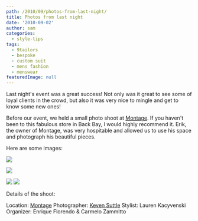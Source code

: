 ```yaml
---
path: /2010/09/photos-from-last-night/
title: Photos from last night
date: '2010-09-02'
author: sam
categories:
  - style-tips
tags:
  - 9tailors
  - bespoke
  - custom suit
  - mens fashion
  - menswear
featuredImage: null
---
```

Last night's event was a great success! Not only was it great to see some of loyal clients in the crowd, but also it was very nice to mingle and get to know some new ones!

Before our event, we held a small photo shoot at [Montage](http://www.montageweb.com/index.html). If you haven't been to this fabulous store in Back Bay, I would highly recommend it. Erik, the owner of Montage, was very hospitable and allowed us to use his space and photograph his beautiful pieces.

Here are some images:

[![](http://3.bp.blogspot.com/_RlJ3L7W6dBw/TH_MX9UiVtI/AAAAAAAAIgc/Z8NCipZLMe0/s400/1.jpg)](http://3.bp.blogspot.com/_RlJ3L7W6dBw/TH_MX9UiVtI/AAAAAAAAIgc/Z8NCipZLMe0/s1600/1.jpg)

[![](http://1.bp.blogspot.com/_RlJ3L7W6dBw/TH_MZUeaF8I/AAAAAAAAIg0/xpszCuMgvP4/s400/7.jpg)](http://1.bp.blogspot.com/_RlJ3L7W6dBw/TH_MZUeaF8I/AAAAAAAAIg0/xpszCuMgvP4/s1600/7.jpg)

[![](http://3.bp.blogspot.com/_RlJ3L7W6dBw/TH_MYQ-UnGI/AAAAAAAAIgk/__k01Vtq9xw/s400/3.jpg)](http://3.bp.blogspot.com/_RlJ3L7W6dBw/TH_MYQ-UnGI/AAAAAAAAIgk/__k01Vtq9xw/s1600/3.jpg)
[![](http://3.bp.blogspot.com/_RlJ3L7W6dBw/TH_MYzzayZI/AAAAAAAAIgs/Nf7CGeZflL8/s400/5.jpg)](http://3.bp.blogspot.com/_RlJ3L7W6dBw/TH_MYzzayZI/AAAAAAAAIgs/Nf7CGeZflL8/s1600/5.jpg)

Details of the shoot:

Location: [Montage](http://www.montageweb.com/index.html) Photographer: [Keven Suttle](http://kevensuttlephotography.com/)
Stylist: Lauren Kacyvenski
Organizer: Enrique Florendo & Carmelo Zammitto